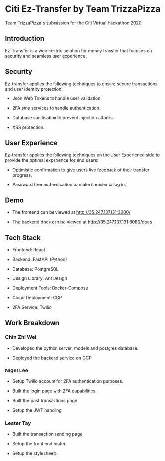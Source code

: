 # Citi Ez-Transfer by Team TrizzaPizza

Team TrizzaPizza's submission for the Citi Virtual Hackathon 2020.

## Introduction

Ez-Transfer is a web centric solution for money transfer that focuses on security and seamless user experience.

## Security

Ez-transfer applies the following techniques to ensure secure transactions and user identity protection:

-   Json Web Tokens to handle user validation.

-   2FA sms services to handle authentication.

-   Database sanitisation to prevent injection attacks.

-   XSS protection.

## User Experience

Ez-transfer applies the following techniques on the User Experience side to provide the optimal experience for end users:

-   Optimistic confirmation to give users live feedback of their transfer progress.

-   Password free authentication to make it easier to log in.

## Demo

-   The frontend can be viewed at http://35.247.137.131:3000/

-   The backend docs can be viewed at http://35.247.137.131:8080/docs

## Tech Stack

-   Frontend: React

-   Backend: FastAPI (Python)

-   Database: PostgreSQL

-   Design Library: Ant Design

-   Deployment Tools: Docker-Compose

-   Cloud Deployment: GCP

-   2FA Service: Twilio

## Work Breakdown

### Chin Zhi Wei

-   Developed the python server, models and postgres database.

-   Deployed the backend service on GCP

### Nigel Lee

-   Setup Twilio account for 2FA authentication purposes.

-   Built the login page with 2FA capabilities.

-   Built the past transactions page

-   Setup the JWT handling

### Lester Tay

-   Built the transaction sending page

-   Setup the front end router

-   Setup the stylesheets
